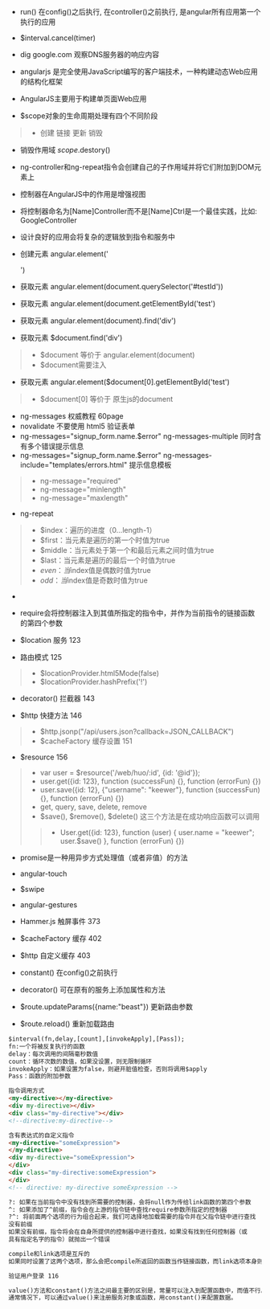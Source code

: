 - run() 在config()之后执行, 在controller()之前执行, 是angular所有应用第一个执行的应用
- $interval.cancel(timer)

- dig google.com  观察DNS服务器的响应内容

- angularjs 是完全使用JavaScript编写的客户端技术，一种构建动态Web应用的结构化框架

- AngularJS主要用于构建单页面Web应用

- $scope对象的生命周期处理有四个不同阶段
>- 创建 链接 更新 销毁

- 销毁作用域 $scope.$destory()

- ng-controller和ng-repeat指令会创建自己的子作用域并将它们附加到DOM元素上

- 控制器在AngularJS中的作用是增强视图

- 将控制器命名为[Name]Controller而不是[Name]Ctrl是一个最佳实践，比如: GoogleController

- 设计良好的应用会将复杂的逻辑放到指令和服务中

- 创建元素 angular.element('<p>')

- 获取元素 angular.element(document.querySelector('#testId'))

- 获取元素 angular.element(document.getElementById('test')

- 获取元素 angular.element(document).find('div')

- 获取元素 $document.find('div')
>- $document 等价于 angular.element(document)
>- $document需要注入

- 获取元素 angular.element($document[0].getElementById('test')
>- $document[0] 等价于 原生js的document

- ng-messages 权威教程 60page
- novalidate 不要使用 html5 验证表单
- ng-messages="signup_form.name.$error" ng-messages-multiple   同时含有多个错误提示信息
- ng-messages="signup_form.name.$error" ng-messages-include="templates/errors.html" 提示信息模板
>- ng-message="required"
>- ng-message="minlength"
>- ng-message="maxlength"

- ng-repeat
>- $index：遍历的进度（0...length-1）
>- $first：当元素是遍历的第一个时值为true
>- $middle：当元素处于第一个和最后元素之间时值为true
>- $last：当元素是遍历的最后一个时值为true
>- $even：当$index值是偶数时值为true
>- $odd：当$index值是奇数时值为true

- <circle ng-attr-cx="{{ cx }}"></circle>

- require会将控制器注入到其值所指定的指令中，并作为当前指令的链接函数的第四个参数

- $location 服务 123

- 路由模式 125
>- $locationProvider.html5Mode(false)
>- $locationProvider.hashPrefix('!')

- decorator() 拦截器 143

- $http 快捷方法 146
>- $http.jsonp("/api/users.json?callback=JSON_CALLBACK")
>- $cacheFactory 缓存设置 151

- $resource 156
>- var user = $resource('/web/huo/:id', {id: '@id'});
>- user.get({id: 123}, function (successFun) {}, function (errorFun) {})
>- user.save({id: 12}, {"username": "keewer"}, function (successFun) {}, function (errorFun) {})
>- get, query, save, delete, remove
>- $save(), $remove(), $delete() 这三个方法是在成功响应函数可以调用
>>- User.get({id: 123}, function (user) {
	user.name = "keewer";
	user.$save()
}, function (errorFun) {})

- promise是一种用异步方式处理值（或者非值）的方法

- angular-touch
- $swipe
- angular-gestures
- Hammer.js 触屏事件 373

- $cacheFactory 缓存 402

- $http 自定义缓存 403

- constant() 在config()之前执行

- decorator() 可在原有的服务上添加属性和方法

- $route.updateParams({name:"beast"}) 更新路由参数

- $route.reload() 重新加载路由

```txt
$interval(fn,delay,[count],[invokeApply],[Pass]);
fn:一个将被反复执行的函数
delay：每次调用的间隔毫秒数值
count：循环次数的数值，如果没设置，则无限制循环
invokeApply：如果设置为false，则避开脏值检查，否则将调用$apply
Pass：函数的附加参数
```

```html
指令调用方式
<my-directive></my-directive>
<div my-directive></div>
<div class="my-directive"></div>
<!--directive:my-directive-->

含有表达式的自定义指令
<my-directive="someExpression">
</my-directive>
<div my-directive="someExpression">
</div>
<div class="my-directive:someExpression">
</div>
<!-- directive: my-directive someExpression -->
```

```txt
?: 如果在当前指令中没有找到所需要的控制器，会将null作为传给link函数的第四个参数
^: 如果添加了^前缀，指令会在上游的指令链中查找require参数所指定的控制器
?^: 将前面两个选项的行为组合起来，我们可选择地加载需要的指令并在父指令链中进行查找
没有前缀
如果没有前缀，指令将会在自身所提供的控制器中进行查找，如果没有找到任何控制器（或
具有指定名字的指令）就抛出一个错误
```

```txt
compile和link选项是互斥的
如果同时设置了这两个选项，那么会把compile所返回的函数当作链接函数，而link选项本身则会被忽略
```

```txt
验证用户登录 116
```

```txt
value()方法和constant()方法之间最主要的区别是，常量可以注入到配置函数中，而值不行。
通常情况下，可以通过value()来注册服务对象或函数，用constant()来配置数据。
```
